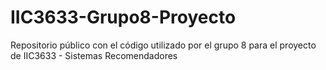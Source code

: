 # IIC3633-Grupo8-Proyecto
Repositorio público con el código utilizado por el grupo 8 para el proyecto de IIC3633 - Sistemas Recomendadores
